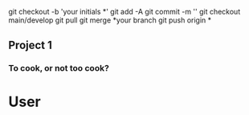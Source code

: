 git checkout -b 'your initials *' git add -A git commit -m '' git checkout main/develop git pull git merge *your branch git push origin *

## Project 1

### To cook, or not too cook? 

# User